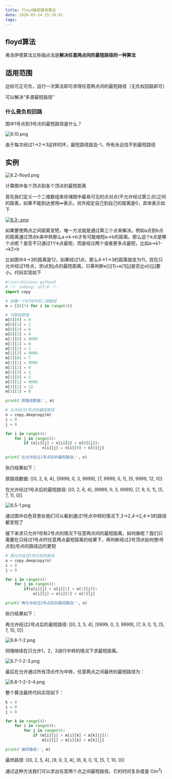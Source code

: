 ```yaml
---
title: floyd最短路径算法
date: 2020-03-24 15:39:41
tags:
---
```


## floyd算法

弗洛伊德算法又称插点法是**解决任意两点间的最短路径的一种算法**

## 适用范围

边权可正可负，运行一次算法即可求得任意两点间的最短路径（无负权回路即可）

可以解决“多源最短路径”

### 什么是负权回路

图中1号点到3号点的最短路径是什么？

![6.10.png](http://s1.wailian.download/2020/03/24/6.10.png)

由于每次经过1->2->3这样的环，最短路径就会-1，所有永远找不到最短路径

## 实例

![6.2-floyd.png](http://s1.wailian.download/2020/03/24/6.2-floyd.png)

计算图中各个顶点到各个顶点的最短距离

首先我们定义一个二维数组来存储图中最易可见的点对点(不允许经过第三点)之间的距离，如果不能到达使用∞表示。另外规定自己到自己的距离是0，具体表示如下

[![6.3-.png](http://s1.wailian.download/2020/03/24/6.3-.png)](http://www.wailian.work/image/Ae1zve)

如果要使两点之间距离变短，唯一方法就是通过第三个点来解决。例如a点到b点的距离通过顶点k来中转那么a->k->b才有可能缩短a->b的距离。那么这个k点是哪个点呢？是否不只通过1个k点最短，而是经过两个或者更多点最短，比如a->k1->k2>b

比如图中4->3的距离是12，如果经过1点，那么4->1->3的距离就变为11。现在只允许经过1号点，求i点到j点的最短距离，只需判断e[i][1]+e[1][j]是否比e[i][j]要小。代码实现如下

```python
#!/usr/bin/env python3
# -*- coding: utf-8 -*-
import copy

# 创建一个4行4列的二维数组
m = [[0]*4 for i in range(4)]

# 为数组赋值
m[0][0] = 0
m[0][1] = 2
m[0][2] = 6
m[0][3] = 4
m[1][0] = 9999
m[1][1] = 0
m[1][2] = 3
m[1][3] = 9999
m[2][0] = 7
m[2][1] = 9999
m[2][2] = 0
m[2][3] = 1
m[3][0] = 5
m[3][1] = 9999
m[3][2] = 12
m[3][3] = 0

print('原路径数据:', m)

# 允许经过1号点的最短路径
n = copy.deepcopy(m)
i = 0
j = 0

for i in range(4):
    for j in range(4):
        if (n[i][j] > n[i][0] + n[0][j]):
                n[i][j] = n[i][0] + n[0][j]

print('在允许经过1号点后的最短路径:', n)
```

执行结果如下：

原路径数据: [[0, 2, 6, 4], [9999, 0, 3, 9999], [7, 9999, 0, 1], [5, 9999, 12, 0]]

在允许经过1号点后的最短路径: [[0, 2, 6, 4], [9999, 0, 3, 9999], [7, 9, 0, 1], [5, 7, 11, 0]]

![6.5-1.png](http://s1.wailian.download/2020/03/24/6.5-1.png)

通过图中白色背景处我们可以看到通过1号点中转的情况下,3->2,4->2,4->3的路径都变短了

接下来求只允许1号和2号点的情况下任意两点间的最短距离，如何做呢？我们只需要在只经过1号点时任意两点最短距离的结果下，再判断经过2号顶点如何使i号点到j号点的路径边的更短

```python
# 再允许经过2号点后的路径
o = copy.deepcopy(n)
i = 0
j = 0

for i in range(4):
    for j in range(4):
        if(o[i][j] > o[i][1] + o[1][j]):
            o[i][j] = o[i][1] + o[1][j]

print('再允许经过2号点后的最短路径:', o)
```

执行结果如下：

再允许经过2号点后的最短路径: [[0, 2, 5, 4], [9999, 0, 3, 9999], [7, 9, 0, 1], [5, 7, 10, 0]]

![6.6-1-2.png](http://s1.wailian.download/2020/03/24/6.6-1-2.png)


同理继续在只允许1，2，3进行中转的情况下求最短距离。

![6.7-1-2-3.png](http://s1.wailian.download/2020/03/24/6.7-1-2-3.png)


最后在允许通过所有顶点作为中转，任意两点之间最终的最短路径为：

![6.8-1-2-3-4.png](http://s1.wailian.download/2020/03/24/6.8-1-2-3-4.png)

整个算法最终代码实现如下：

```python
k = 0
i = 0
j = 0

for k in range(4):
    for i in range(4):
        for j in range(4):
            if (m[i][j] > m[i][k] + m[k][j]):
                m[i][j] = m[i][k] + m[k][j]

print('最终路径:', m)
```

最终路径: [[0, 2, 5, 4], [9, 0, 3, 4], [6, 8, 0, 1], [5, 7, 10, 0]]

通过这种方法我们可以求出任意两个点之间最短路径。它的时间复杂度是 O(n<sup>3</sup>)
